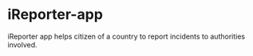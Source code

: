 # iReporter-app
iReporter app helps citizen of a country to report incidents to authorities involved. 
